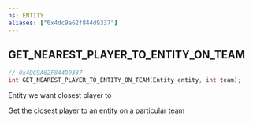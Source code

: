 ```yaml
---
ns: ENTITY
aliases: ["0x4dc9a62f844d9337"]
---
```

## GET_NEAREST_PLAYER_TO_ENTITY_ON_TEAM

```c
// 0x4DC9A62F844D9337
int GET_NEAREST_PLAYER_TO_ENTITY_ON_TEAM(Entity entity, int team);
```

Entity we want closest player to

Get the closest player to an entity on a particular team

